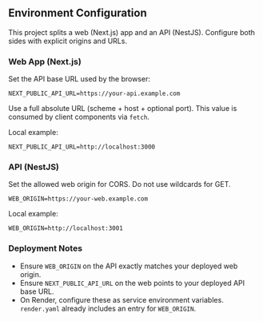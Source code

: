 ## Environment Configuration

This project splits a web (Next.js) app and an API (NestJS). Configure both sides with explicit origins and URLs.

### Web App (Next.js)

Set the API base URL used by the browser:

```env
NEXT_PUBLIC_API_URL=https://your-api.example.com
```

Use a full absolute URL (scheme + host + optional port). This value is consumed by client components via `fetch`.

Local example:

```env
NEXT_PUBLIC_API_URL=http://localhost:3000
```

### API (NestJS)

Set the allowed web origin for CORS. Do not use wildcards for GET.

```env
WEB_ORIGIN=https://your-web.example.com
```

Local example:

```env
WEB_ORIGIN=http://localhost:3001
```

### Deployment Notes

- Ensure `WEB_ORIGIN` on the API exactly matches your deployed web origin.
- Ensure `NEXT_PUBLIC_API_URL` on the web points to your deployed API base URL.
- On Render, configure these as service environment variables. `render.yaml` already includes an entry for `WEB_ORIGIN`.

